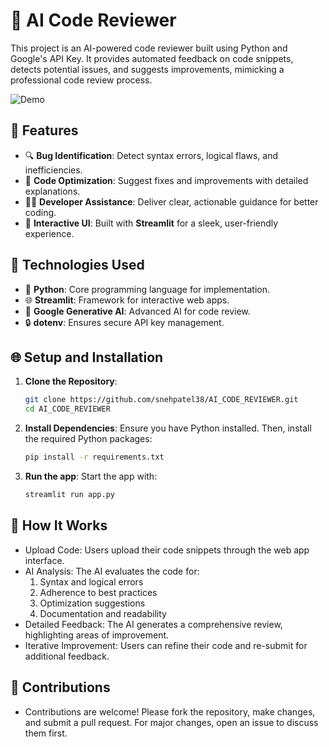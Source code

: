 # 🤖 AI Code Reviewer

This project is an AI-powered code reviewer built using Python and Google's API Key. It provides automated feedback on code snippets, detects potential issues, and suggests improvements, mimicking a professional code review process.

![Demo](demo.gif)

## 🔧 Features
- 🔍 **Bug Identification**: Detect syntax errors, logical flaws, and inefficiencies.  
- 🔧 **Code Optimization**: Suggest fixes and improvements with detailed explanations.  
- 🧑‍🏫 **Developer Assistance**: Deliver clear, actionable guidance for better coding.  
- 🎨 **Interactive UI**: Built with **Streamlit** for a sleek, user-friendly experience.
## 🧠 Technologies Used
- 🐍 **Python**: Core programming language for implementation.  
- 🌐 **Streamlit**: Framework for interactive web apps.  
- 🤖 **Google Generative AI**: Advanced AI for code review.  
- 🔒 **dotenv**: Ensures secure API key management.
## 🌐 Setup and Installation

1. **Clone the Repository**:
   ```bash
   git clone https://github.com/snehpatel38/AI_CODE_REVIEWER.git
   cd AI_CODE_REVIEWER

2. **Install Dependencies**:
   Ensure you have Python installed. Then, install the required Python packages:
    ```bash
   pip install -r requirements.txt
    
3. **Run the app**:
   Start the app with:
   ```bash
   streamlit run app.py

## 🚀 How It Works
- Upload Code: Users upload their code snippets through the web app interface.
- AI Analysis: The AI evaluates the code for:
  1. Syntax and logical errors
  2. Adherence to best practices
  3. Optimization suggestions
  4. Documentation and readability
- Detailed Feedback: The AI generates a comprehensive review, highlighting areas of improvement.
- Iterative Improvement: Users can refine their code and re-submit for additional feedback.


## 🌟 Contributions
- Contributions are welcome! Please fork the repository, make changes, and submit a pull request. For major changes, open an issue to discuss them first.

